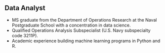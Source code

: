 ## Data Analyst
- MS graduate from the Department of Operations Research at the Naval Postgraduate School with a concentration in data science. 
- Qualified Operations Analysis Subspecialist (U.S. Navy subspecialty code 3211P).
- Academic experience building machine learning programs in Python and R.
